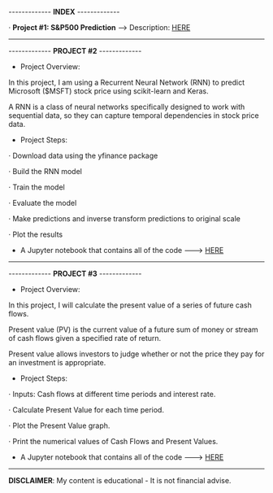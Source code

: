 ------------- **INDEX** -------------


· **Project #1: S&P500 Prediction** --> Description: [HERE](https://github.com/alfonsohdl/ahp/blob/main/Project1.md)
  
------------------------------------------------------------------------------------------------------------

------------- **PROJECT #2** -------------

- Project Overview:

In this project, I am using a Recurrent Neural Network (RNN) to predict Microsoft ($MSFT) stock price using scikit-learn and Keras.

A RNN is a class of neural networks specifically designed to work with sequential data, so they can capture temporal dependencies in stock price data.

- Project Steps:

· Download data using the yfinance package

· Build the RNN model

· Train the model

· Evaluate the model

· Make predictions and inverse transform predictions to original scale

· Plot the results

- A Jupyter notebook that contains all of the code ---> [HERE](https://github.com/alfonsohdl/ahp/blob/main/rnn_msft_prediction.ipynb)

------------------------------------------------------------------------------------------------------------

------------- **PROJECT #3** -------------

- Project Overview:

In this project, I will calculate the present value of a series of future cash flows.

Present value (PV) is the current value of a future sum of money or stream of cash flows given a specified rate of return.

Present value allows investors to judge whether or not the price they pay for an investment is appropriate.

- Project Steps:

· Inputs: Cash flows at different time periods and interest rate.

· Calculate Present Value for each time period.

· Plot the Present Value graph.

· Print the numerical values of Cash Flows and Present Values.

- A Jupyter notebook that contains all of the code ---> [HERE](https://github.com/alfonsohdl/ahp/blob/main/time_value_of_money.ipynb)

------------------------------------------------------------------------------------------------------------
 **DISCLAIMER**: My content is educational - It is not financial advise.
